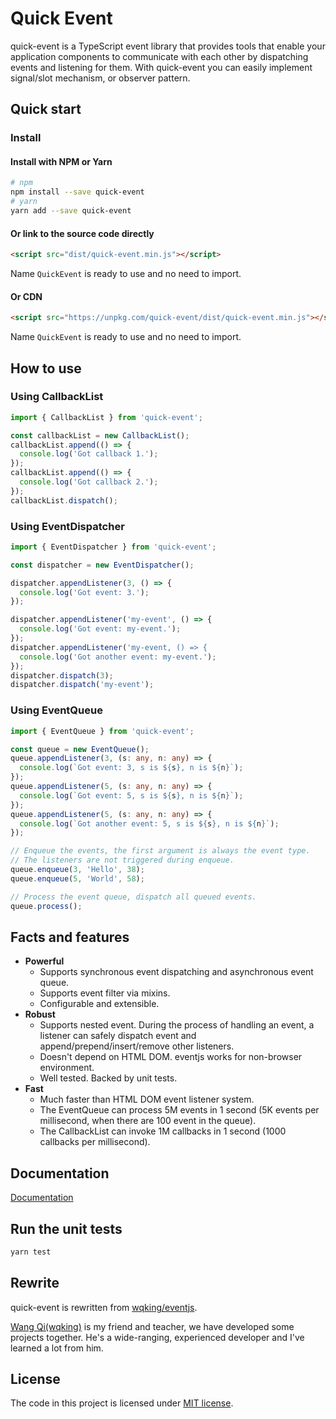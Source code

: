 # Quick Event

quick-event is a TypeScript event library that provides tools that enable your application components to communicate with each other by dispatching events and listening for them. With quick-event you can easily implement signal/slot mechanism, or observer pattern.

## Quick start

### Install

#### Install with NPM or Yarn

```bash
# npm
npm install --save quick-event
# yarn
yarn add --save quick-event
```

#### Or link to the source code directly

```html
<script src="dist/quick-event.min.js"></script>
```

Name `QuickEvent` is ready to use and no need to import.

#### Or CDN

```html
<script src="https://unpkg.com/quick-event/dist/quick-event.min.js"></script>
```

Name `QuickEvent` is ready to use and no need to import.

## How to use

### Using CallbackList

```ts
import { CallbackList } from 'quick-event';

const callbackList = new CallbackList();
callbackList.append(() => {
  console.log('Got callback 1.');
});
callbackList.append(() => {
  console.log('Got callback 2.');
});
callbackList.dispatch();
```

### Using EventDispatcher

```ts
import { EventDispatcher } from 'quick-event';

const dispatcher = new EventDispatcher();

dispatcher.appendListener(3, () => {
  console.log('Got event: 3.');
});

dispatcher.appendListener('my-event', () => {
  console.log('Got event: my-event.');
});
dispatcher.appendListener('my-event, () => {
  console.log('Got another event: my-event.');
});
dispatcher.dispatch(3);
dispatcher.dispatch('my-event');
```

### Using EventQueue

```ts
import { EventQueue } from 'quick-event';

const queue = new EventQueue();
queue.appendListener(3, (s: any, n: any) => {
  console.log(`Got event: 3, s is ${s}, n is ${n}`);
});
queue.appendListener(5, (s: any, n: any) => {
  console.log(`Got event: 5, s is ${s}, n is ${n}`);
});
queue.appendListener(5, (s: any, n: any) => {
  console.log(`Got another event: 5, s is ${s}, n is ${n}`);
});

// Enqueue the events, the first argument is always the event type.
// The listeners are not triggered during enqueue.
queue.enqueue(3, 'Hello', 38);
queue.enqueue(5, 'World', 58);

// Process the event queue, dispatch all queued events.
queue.process();
```

## Facts and features

- **Powerful**
  - Supports synchronous event dispatching and asynchronous event queue.
  - Supports event filter via mixins.
  - Configurable and extensible.
- **Robust**
  - Supports nested event. During the process of handling an event, a listener can safely dispatch event and append/prepend/insert/remove other listeners.
  - Doesn't depend on HTML DOM. eventjs works for non-browser environment.
  - Well tested. Backed by unit tests.
- **Fast**
  - Much faster than HTML DOM event listener system.
  - The EventQueue can process 5M events in 1 second (5K events per millisecond, when there are 100 event in the queue).
  - The CallbackList can invoke 1M callbacks in 1 second (1000 callbacks per millisecond).

## Documentation

[Documentation](https://archergu.github.io/quick-event/typedoc/index.html)

## Run the unit tests

```bash
yarn test
```

## Rewrite

quick-event is rewritten from [wqking/eventjs](https://github.com/wqking/eventjs).

[Wang Qi(wqking)](https://github.com/wqking) is my friend and teacher, we have developed some projects together. He's a wide-ranging, experienced developer and I've learned a lot from him.

## License

The code in this project is licensed under [MIT license](https://github.com/ArcherGu/quick-event/blob/main/LICENSE).
